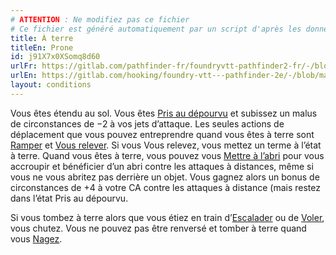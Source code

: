 ```yaml
---
# ATTENTION : Ne modifiez pas ce fichier
# Ce fichier est généré automatiquement par un script d'après les données du module Foundry VTT officiel et de sa traduction
title: À terre
titleEn: Prone
id: j91X7x0XSomq8d60
urlFr: https://gitlab.com/pathfinder-fr/foundryvtt-pathfinder2-fr/-/blob/master/data/conditionitems/j91X7x0XSomq8d60.htm
urlEn: https://gitlab.com/hooking/foundry-vtt---pathfinder-2e/-/blob/master/packs/data/conditionitems.db/prone.json
layout: conditions
---
```

Vous êtes étendu au sol. Vous êtes [Pris au dépourvu](pris-au-dépourvu.html) et subissez un malus de circonstances de −2 à vos jets d’attaque. Les seules actions de déplacement que vous pouvez entreprendre quand vous êtes à terre sont [Ramper](../actions/ramper.html) et [Vous relever](../actions/se-relever.html). Si vous Vous relevez, vous mettez un terme à l’état à terre. Quand vous êtes à terre, vous pouvez vous [Mettre à l’abri](../actions/mise-à-l-abri.html) pour vous accroupir et bénéficier d’un abri contre les attaques à distances, même si vous ne vous abritez pas derrière un objet. Vous gagnez alors un bonus de circonstances de +4 à votre CA contre les attaques à distance (mais restez dans l’état Pris au dépourvu.  
  
Si vous tombez à terre alors que vous étiez en train d’[Escalader](../actions/escalader.html) ou de [Voler](../actions/voler.html), vous chutez. Vous ne pouvez pas être renversé et tomber à terre quand vous [Nagez](../actions/nager.html).
